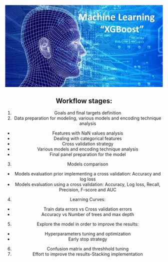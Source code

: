 <center>
<img src="xgboost2.JPG">

## Workflow stages:
1. Goals and final targets definition
2. Data preparation for modeling, various models and encoding technique	analysis
  - Features with NaN values analysis
  - Dealing with categorical features
  - Cross validation strategy
  - Various models and encoding technique analysis
  - Final panel preparation for the model
3. Models comparison
  - Models evaluation prior implementing a cross validation: Accuracy and log loss 
  - Models evaluation using a cross validation: Accuracy, Log loss, Recall, Precision, F-score and AUC
4. Learning Curves:
  - Train data errors vs Cross validation errors
  - Accuracy vs Number of trees and max depth 
5. Explore the model in order to improve the results:
  - Hyperparameters tuning and optimization
  - Early stop strategy
6. Confusion matrix and threshhold tuning
7. Effort to improve the results-Stacking implementation
